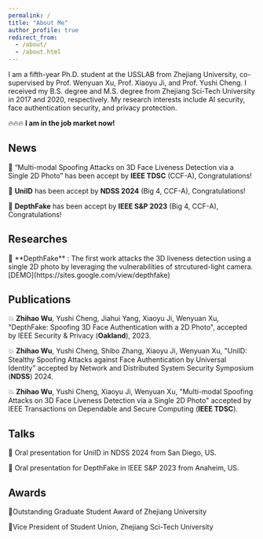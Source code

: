 ```yaml
---
permalink: /
title: "About Me"
author_profile: true
redirect_from: 
  - /about/
  - /about.html
---
```


I am a fifth-year Ph.D. student at the USSLAB from Zhejiang University, co-supervised by Prof. Wenyuan Xu, Prof. Xiaoyu Ji, and Prof. Yushi Cheng. I received my B.S. degree and M.S. degree from Zhejiang Sci-Tech University in 2017 and 2020, respectively. My research interests include AI security, face authentication security, and privacy protection.

🔥🔥🔥 **I am in the job market now!**

<h2>News</h2>	

🌟 “Multi-modal Spoofing Attacks on 3D Face Liveness Detection via a Single 2D Photo” has been accept by **IEEE TDSC** (CCF-A), Congratulations!

🌟 **UniID** has been accept by **NDSS 2024** (Big 4, CCF-A), Congratulations!

🌟 **DepthFake** has been accept by **IEEE S&P 2023** (Big 4, CCF-A), Congratulations!

<h2>Researches</h2>	
🚀 **DepthFake** : The first work attacks the 3D liveness detection using a single 2D photo by leveraging the vulnerabilities of strcutured-light camera. [DEMO](https://sites.google.com/view/depthfake)

<h2>Publications</h2>	

💥 **Zhihao Wu**, Yushi Cheng, Jiahui Yang, Xiaoyu Ji, Wenyuan Xu, "DepthFake: Spoofing 3D Face Authentication with a 2D Photo", accepted by IEEE Security & Privacy (**Oakland**), 2023.

💥 **Zhihao Wu**, Yushi Cheng, Shibo Zhang, Xiaoyu Ji, Wenyuan Xu, "UniID: Stealthy Spoofing Attacks against Face Authentication by Universal Identity" accepted by Network and Distributed System Security Symposium (**NDSS**) 2024.

💥 **Zhihao Wu**, Yushi Cheng, Xiaoyu Ji, Wenyuan Xu, "Multi-modal Spoofing Attacks on 3D Face Liveness Detection via a Single 2D Photo" accepted by IEEE Transactions on Dependable and Secure Computing (**IEEE TDSC**).

<h2>Talks</h2>	

🎤 Oral presentation for UniID in NDSS 2024 from San Diego, US.

🎤 Oral presentation for DepthFake in IEEE S&P 2023 from Anaheim, US.

<h2>Awards</h2>	

💫Outstanding Graduate Student Award of Zhejiang University

💫Vice President of Student Union, Zhejiang Sci-Tech University
